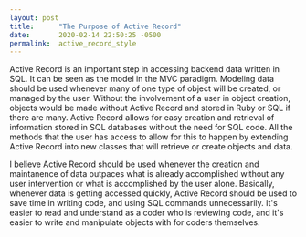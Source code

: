 ```yaml
---
layout: post
title:      "The Purpose of Active Record"
date:       2020-02-14 22:50:25 -0500
permalink:  active_record_style
---
```



Active Record is an important step in accessing backend data written in SQL.  It can be seen as the model in the MVC paradigm.  Modeling data should be used whenever many of one type of object will be created, or managed by the user.  Without the involvement of a user in object creation, objects would be made without Active Record and stored in Ruby or SQL if there are many.  Active Record allows for easy creation and retrieval of information stored in SQL databases without the need for SQL code.  All the methods that the user has access to allow for this to happen by extending Active Record into new classes that will retrieve or create objects and data.  

I believe Active Record should be used whenever the creation and maintanence of data outpaces what is already accomplished without any user intervention or what is accomplished by the user alone.  Basically, whenever data is getting accessed quickly, Active Record should be used to save time in writing code, and using SQL commands unnecessarily.  It's easier to read and understand as a coder who is reviewing code, and it's easier to write and manipulate objects with for coders themselves.
